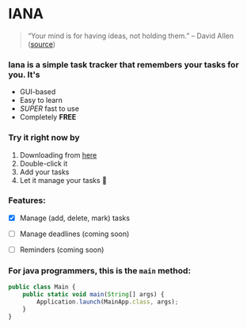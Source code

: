 # IANA
> “Your mind is for having ideas, not holding them.” – David Allen ([source](https://dansilvestre.com/productivity-quotes/))

### Iana is a simple task tracker that remembers your tasks for you. It's
* GUI-based
* Easy to learn
* *SUPER* fast to use
* Completely **FREE**

### Try it right **now** by
1. Downloading from [here](https://github.com/yunruu/ip/releases/tag/A-Jar)
2. Double-click it
3. Add your tasks
4. Let it manage your tasks :metal:

### Features:
- [x] Manage (add, delete, mark) tasks
- [ ] Manage deadlines (coming soon)
- [ ] Reminders (coming soon)


### For java programmers, this is the `main` method:
```javascript
public class Main {
    public static void main(String[] args) {
        Application.launch(MainApp.class, args);
    }
}
```
